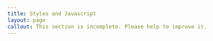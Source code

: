 ```yaml
---
title: Styles and Javascript
layout: page
callout: This section is incomplete. Please help to improve it.
---
```


